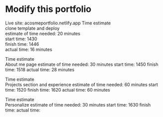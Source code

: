 # Modify this portfolio

Live site: acosmeportfolio.netlify.app
Time estimate  
clone template and deploy  
estimate of time needed: 20 minutes  
start time: 1430  
finish time: 1446  
actual time: 16 minutes  

Time estimate  
 About me page
estimate of time needed: 30 minutes
start time: 1450
finish time: 1518 
actual time: 28 minutes  

Time estimate  
Projects section and experience
estimate of time needed: 60 minutes
start time: 1520
finish time: 1620
actual time: 60 minutes  

Time estimate  
Personalize
estimate of time needed: 30 minutes
start time: 1630
finish time: 
actual time: 